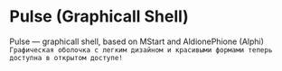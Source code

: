# Pulse (Graphicall Shell)
Pulse — graphicall shell, based on MStart and AldionePhione (Alphi)
`Графическая оболочка с легким дизайном и красивыми формами теперь доступна в открытом доступе!`

